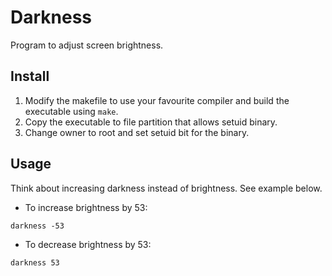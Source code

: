 # Darkness
Program to adjust screen brightness.

## Install
1. Modify the makefile to use your favourite compiler and build the executable using `make`.
2. Copy the executable to file partition that allows setuid binary.
3. Change owner to root and set setuid bit for the binary.

## Usage
Think about increasing darkness instead of brightness. See example below.
- To increase brightness by 53:
```
darkness -53
```
- To decrease brightness by 53:
```
darkness 53
```
